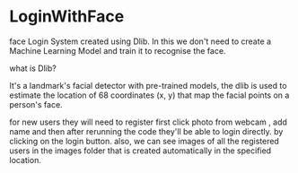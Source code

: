 # LoginWithFace
face Login System created using Dlib. In this we don't need to create a Machine Learning Model and train it to recognise the face.

what is Dlib?

It's a landmark's facial detector with pre-trained models, the dlib is used to estimate the location of 68 coordinates
(x, y) that map the facial points on a person's face. 

for new users they will need to register first click photo from webcam , add name and then after rerunning the code they'll be able to login directly. by clicking on the login button.
also, we can see images of all the registered users in the images folder that is created automatically in the specified location.
 
